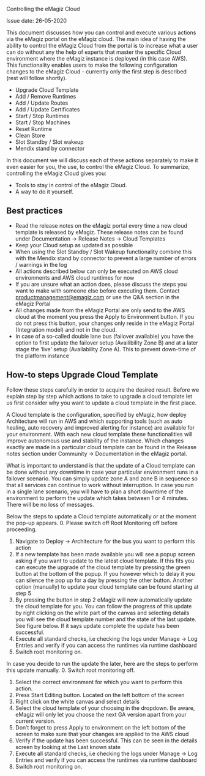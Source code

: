 Controlling the eMagiz Cloud

Issue date: 26-05-2020

This document discusses how you can control and execute various actions via the eMagiz portal on the eMagiz cloud. The main idea of having the ability to control the eMagiz Cloud from the portal is to increase what a user can do without any the help of experts that master the specific Cloud environment where the eMagiz instance is deployed (in this case AWS). This functionality enables users to make the following configuration changes to the eMagiz Cloud - currently only the first step is described (rest will follow shortly).
- Upgrade Cloud Template
- Add / Remove Runtimes
- Add / Update Routes
- Add / Update Certificates
- Start / Stop Runtimes
- Start / Stop Machines
- Reset Runtime
- Clean Store
- Slot Standby / Slot wakeup
- Mendix stand by connector

In this document we will discuss each of these actions separately to make it even easier for you, the use, to control the eMagiz Cloud.
To summarize, controlling the eMagiz Cloud gives you:
-	Tools to stay in control of the eMagiz Cloud.
-	A way to do it yourself.



## Best practices
-	Read the release notes on the eMagiz portal every time a new cloud template is released by eMagiz. These release notes can be found under Documentation -> Release Notes -> Cloud Templates
-	Keep your Cloud setup as updated as possible
-	When using the Slot Standby / Slot Wakeup functionality combine this with the Mendix stand by connector to prevent a large number of errors / warnings in the log 
-	All actions described below can only be executed on AWS cloud environments and AWS cloud runtimes for now
-	If you are unsure what an action does, please discuss the steps you want to make with someone else before executing them. Contact productmanagement@emagiz.com or use the Q&A section in the eMagiz Portal
-	All changes made from the eMagiz Portal are only send to the AWS cloud at the moment you press the Apply to Environment button. If you do not press this button, your changes only reside in the eMagiz Portal (Integration model) and not in the cloud.
-	In case of a so-called double lane bus (failover available) you have the option to first update the failover setup (Availibility Zone B) and at a later stage the ‘live’ setup (Availability Zone A). This to prevent down-time of the platform instance

## How-to steps Upgrade Cloud Template
Follow these steps carefully in order to acquire the desired result. Before we explain step by step which actions to take to upgrade a cloud template let us first consider why you want to update a cloud template in the first place. 
 
A Cloud template is the configuration, specified by eMagiz, how deploy Architecture will run in AWS and which supporting tools (such as auto healing, auto recovery and improved alerting for instance) are available for your environment. With each new cloud template these functionalities will improve autonomous use and stability of the instance. Which changes exactly are made in a particular cloud template can be found in the Release notes section under Community -> Documentation in the eMagiz portal. 

What is important to understand is that the update of a Cloud template can be done without any downtime in case your particular environment runs in a failover scenario. You can simply update zone A and zone B in sequence so that all services can continue to work without interruption. In case you run in a single lane scenario, you will have to plan a short downtime of the environment to perform the update which takes between 1 or 4 minutes. There will be no loss of messages.

Below the steps to update a Cloud template automatically or at the moment the pop-up appears. 
0. Please switch off Root Monitoring off before proceeding. 
1.	Navigate to Deploy -> Architecture for the bus you want to perform this action
2.	If a new template has been made available you will see a popup screen asking if you want to update to the latest cloud template. If this fits you can execute the upgrade of the cloud template by pressing the green button at the bottom of the popup. If you however which to delay it you can silence the pop up for a day by pressing the other button. Another option (manually) to update your cloud template can be found starting at step 5
3.	By pressing the button in step 2 eMagiz will now automatically update the cloud template for you. You can follow the progress of this update by right clicking on the white part of the canvas and selecting details you will see the cloud template number and the state of the last update. See figure below. If it says update complete the update has been successful. 
4.	Execute all standard checks, i.e checking the logs under Manage -> Log Entries and verify if you can access the runtimes via runtime dashboard
5. Switch root monitoring on.

In case you decide to run the update the later, here are the steps to perform this update manually.
0.  Switch root monitoring off.
1.	Select the correct environment for which you want to perform this action. 
2.	Press Start Editing button. Located on the left bottom of the screen
3.	Right click on the white canvas and select details
4.	Select the cloud template of your choosing in the dropdown. Be aware, eMagiz will only let you choose the next GA version apart from your current version.
5.	Don’t forget to press Apply to environment on the left bottom of the screen to make sure that your changes are applied to the AWS cloud
6.	Verify if the update has been successful. This can be seen in the details screen by looking at the Last known state
7.	Execute all standard checks, i.e checking the logs under Manage -> Log Entries and verify if you can access the runtimes via runtime dashboard
8.  Switch root monitoring on.

